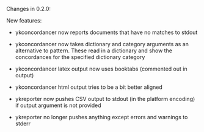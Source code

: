 Changes in 0.2.0:

  New features:

  * ykconcordancer now reports documents that have no matches to stdout

  * ykconcordancer now takes dictionary and category arguments as an 
    alternative to pattern.  These read in a dictionary and show the 
    concordances for the specified dictionary category

  * ykconcordancer latex output now uses booktabs (commented out in output)

  * ykconcordancer html output tries to be a bit better aligned

  * ykreporter now pushes CSV output to stdout (in the platform encoding)
    if output argument is not provided

  * ykreporter no longer pushes anything except errors and warnings to
    stderr
